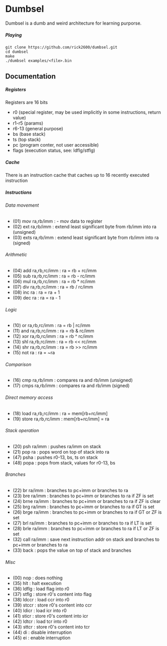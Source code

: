 # Dumbsel

Dumbsel is a dumb and weird architecture for learning purporse.

##### Playing
```
git clone https://github.com/rick2600/dumbsel.git
cd dumbsel
make
./dumbsel examples/<file>.bin
```

## Documentation


##### Registers
Registers are 16 bits
- r0 (special register, may be used implicitly in some instructions, return value)
- r1-r5 (params)
- r6-13 (general purpose)
- bs (base stack)
- ts (top stack)
- pc (program conter, not user accessible)
- flags (execution status, see: ldflg/stflg)

##### Cache
There is an instruction cache that caches up to 16 recently executed instruction


##### Instructions


###### Data movement
- (01) mov ra,rb/imm : - mov data to register
- (02) ext ra,rb/imm : extend least significant byte from rb/imm into ra (unsigned)
- (03) exts ra,rb/imm : extend least significant byte from rb/imm into ra (signed)

###### Arithmetic
- (04) add ra,rb,rc/imm : ra = rb + rc/imm
- (05) sub ra,rb,rc/imm : ra = rb - rc/imm
- (06) mul ra,rb,rc/imm : ra = rb * rc/imm
- (07) div ra,rb,rc/imm : ra = rb / rc/imm
- (08) inc ra : ra = ra + 1
- (09) dec ra : ra = ra - 1

###### Logic
- (10) or ra,rb,rc/imm : ra = rb | rc/imm
- (11) and ra,rb,rc/imm : ra = rb & rc/imm
- (12) xor ra,rb,rc/imm : ra = rb ^ rc/imm
- (13) shl ra,rb,rc/imm : ra = rb << rc/imm
- (14) shr ra,rb,rc/imm : ra = rb >> rc/imm
- (15) not ra : ra = ~ra

###### Comparison
- (16) cmp ra,rb/imm : compares ra and rb/imm (unsigned)
- (17) cmps ra,rb/imm : compares ra and rb/imm (signed)

###### Direct memory access
- (18) load ra,rb,rc/imm : ra = mem[rb+rc/imm]
- (19) store ra,rb,rc/imm : mem[rb+rc/imm] = ra

###### Stack operation
- (20) psh ra/imm : pushes ra/imm on stack
- (21) pop ra : pops word on top of stack into ra
- (47) psha : pushes r0-13, bs, ts on stack
- (48) popa : pops from stack, values for r0-13, bs

###### Branches
- (22) br ra/imm : branches to pc+imm or branches to ra
- (23) bre ra/imm : branches to pc+imm or branches to ra if ZF is set
- (24) brne ra/imm : branches to pc+imm or branches to ra if ZF is clear
- (25) brg ra/imm : branches to pc+imm or branches to ra if GT is set
- (26) brge ra/imm : branches to pc+imm or branches to ra if GT or ZF is set
- (27) brl ra/imm : branches to pc+imm or branches to ra if LT is set
- (28) brle ra/imm : branches to pc+imm or branches to ra if LT or ZF is set
- (32) call ra/imm : save next instruction addr on stack and branches to pc+imm or branches to ra
- (33) back : pops the value on top of stack and branches 

###### Misc
- (00) nop : does nothing
- (35) hlt : halt execution
- (36) ldflg : load flag into r0
- (37) stflg : store r0's content into flag
- (38) ldccr : load ccr into r0
- (39) stccr : store r0's content into ccr
- (40) ldicr : load icr into r0
- (41) sticr : store r0's content into icr
- (42) ldtcr : load tcr into r0
- (43) sttcr : store r0's content into tcr
- (44) di : disable interruption
- (45) ei : enable interruption




